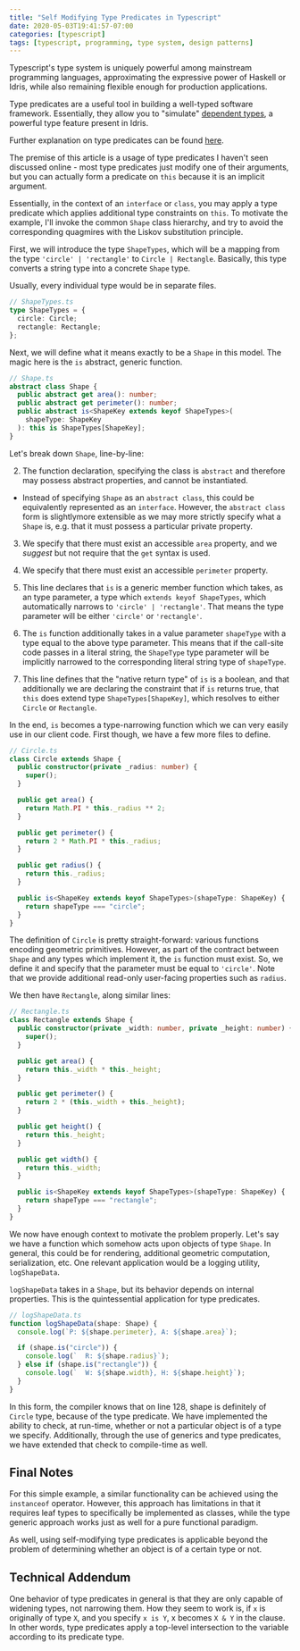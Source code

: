 ```yaml
---
title: "Self Modifying Type Predicates in Typescript"
date: 2020-05-03T19:41:57-07:00
categories: [typescript]
tags: [typescript, programming, type system, design patterns]
---
```


Typescript's type system is uniquely powerful among mainstream programming languages, approximating the expressive power of Haskell or Idris, while also remaining flexible enough for production applications.

Type predicates are a useful tool in building a well-typed software framework. Essentially, they allow you to "simulate" [dependent types](https://en.wikipedia.org/wiki/Dependent_type), a powerful type feature present in Idris.

Further explanation on type predicates can be found [here](https://www.typescriptlang.org/docs/handbook/advanced-types.html#using-type-predicates).

The premise of this article is a usage of type predicates I haven't seen discussed online - most type predicates just modify one of their arguments, but you can actually form a predicate on `this` because it is an implicit argument.

Essentially, in the context of an `interface` or `class`, you may apply a type predicate which applies additional type constraints on `this`.  To motivate the example, I'll invoke the common `Shape` class hierarchy, and try to avoid the corresponding quagmires with the Liskov substitution principle.

First, we will introduce the type `ShapeTypes`, which will be a mapping from the type `'circle' | 'rectangle'` to `Circle | Rectangle`.  Basically, this type converts a string type into a concrete `Shape` type.

Usually, every individual type would be in separate files.

```ts
// ShapeTypes.ts
type ShapeTypes = {
  circle: Circle;
  rectangle: Rectangle;
};
```

Next, we will define what it means exactly to be a `Shape` in this model.  The magic here is the `is` abstract, generic function.

```ts
// Shape.ts
abstract class Shape {
  public abstract get area(): number;
  public abstract get perimeter(): number;
  public abstract is<ShapeKey extends keyof ShapeTypes>(
    shapeType: ShapeKey
  ): this is ShapeTypes[ShapeKey];
}
```

Let's break down `Shape`, line-by-line:

2. The function declaration, specifying the class is `abstract` and therefore may possess abstract properties, and cannot be instantiated.
  * Instead of specifying `Shape` as an `abstract class`, this could be equivalently represented as an `interface`. However, the `abstract class` form is slightlymore extensible as we may more strictly specify what a `Shape` is, e.g. that it must possess a particular private property.

3. We specify that there must exist an accessible `area` property, and we _suggest_ but not require that the `get` syntax is used.

4. We specify that there must exist an accessible `perimeter` property.

5. This line declares that `is` is a generic member function which takes, as an type parameter, a type which `extends keyof ShapeTypes`, which automatically narrows to `'circle' | 'rectangle'`.  That means the type parameter will be either `'circle'` or `'rectangle'`.

6. The `is` function additionally takes in a value parameter `shapeType` with a type equal to the above type parameter. This means that if the call-site code passes in a literal string, the `ShapeType` type parameter will be implicitly narrowed to the corresponding literal string type of `shapeType`.

7. This line defines that the "native return type" of `is` is a boolean, and that additionally we are declaring the constraint that if `is` returns true, that `this` does extend type `ShapeTypes[ShapeKey]`, which resolves to either `Circle` or `Rectangle`.

In the end, `is` becomes a type-narrowing function which we can very easily use in our client code.  First though, we have a few more files to define.

```ts
// Circle.ts
class Circle extends Shape {
  public constructor(private _radius: number) {
    super();
  }

  public get area() {
    return Math.PI * this._radius ** 2;
  }

  public get perimeter() {
    return 2 * Math.PI * this._radius;
  }

  public get radius() {
    return this._radius;
  }

  public is<ShapeKey extends keyof ShapeTypes>(shapeType: ShapeKey) {
    return shapeType === "circle";
  }
}
```

The definition of `Circle` is pretty straight-forward: various functions encoding geometric primitives.  However, as part of the contract between `Shape` and any types which implement it, the `is` function must exist. So, we define it and specify that the parameter must be equal to `'circle'`.  Note that we provide additional read-only user-facing properties such as `radius`.

We then have `Rectangle`, along similar lines:

```ts
// Rectangle.ts
class Rectangle extends Shape {
  public constructor(private _width: number, private _height: number) {
    super();
  }

  public get area() {
    return this._width * this._height;
  }

  public get perimeter() {
    return 2 * (this._width + this._height);
  }

  public get height() {
    return this._height;
  }

  public get width() {
    return this._width;
  }

  public is<ShapeKey extends keyof ShapeTypes>(shapeType: ShapeKey) {
    return shapeType === "rectangle";
  }
}
```

We now have enough context to motivate the problem properly.  Let's say we have a function which somehow acts upon objects of type `Shape`.  In general, this could be for rendering, additional geometric computation, serialization, etc.  One relevant application would be a logging utility, `logShapeData`.

`logShapeData` takes in a `Shape`, but its behavior depends on internal properties.  This is the quintessential application for type predicates.

```ts
// logShapeData.ts
function logShapeData(shape: Shape) {
  console.log(`P: ${shape.perimeter}, A: ${shape.area}`);

  if (shape.is("circle")) {
    console.log(`  R: ${shape.radius}`);
  } else if (shape.is("rectangle")) {
    console.log(`  W: ${shape.width}, H: ${shape.height}`);
  }
}
```

In this form, the compiler knows that on line 128, shape is definitely of `Circle` type, because of the type predicate. We have implemented the ability to check, at run-time, whether or not a particular object is of a type we specify.  Additionally, through the use of generics and type predicates, we have extended that check to compile-time as well.

## Final Notes

For this simple example, a similar functionality can be achieved using the `instanceof` operator. However, this approach has limitations in that it requires leaf types to specifically be implemented as classes, while the type generic approach works just as well for a pure functional paradigm.

As well, using self-modifying type predicates is applicable beyond the problem of determining whether an object is of a certain type or not.

## Technical Addendum

One behavior of type predicates in general is that they are only capable of widening types, not narrowing them.  How they seem to work is, if `x` is originally of type `X`, and you specify `x is Y`, x becomes `X & Y` in the clause.  In other words, type predicates apply a top-level intersection to the variable according to its predicate type.
